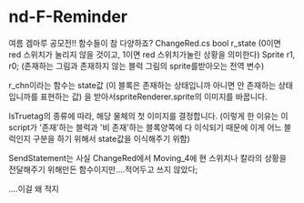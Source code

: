 # nd-F-Reminder
여름 겜마루 공모전!!
함수들이 참 다양하죠?
ChangeRed.cs
bool r_state
(0이면 red 스위치가 눌리지 않을 것이고, 1이면 red 스위치가눌린 상황을 의미한다)
Sprite r1, r0; 
(존재하는 그림과 존재하지 않는 블럭 그림의 sprite를받아오는 전역 변수)


r_chn이라는 함수는 state값 (이 블록은 존재하는 상태입니까 아니면 안 존재하는 상태입니까를 표현하는 값)
을 받아서spriteRenderer.sprite의 이미지를 바꿉니다.

IsTruetag의 종류에 따라, 해당 물체의 첫 이미지를 결정합니다.
(이렇게 한 이유는 이 script가 '존재'하는 블럭과 '비 존재'하는 블록양쪽에 다 이식되기 때문에 
이게 어느 블럭인지 구분을 하기 위해서 state값을 이식해주기 위함)

SendStatement는 사실 ChangeRed에서 Moving_4에 현 스위치나 칼라의 상황을 전달해주기 위해만든 함수이지만....적어두고 쓰지 않았다;

....이걸 왜 적지

